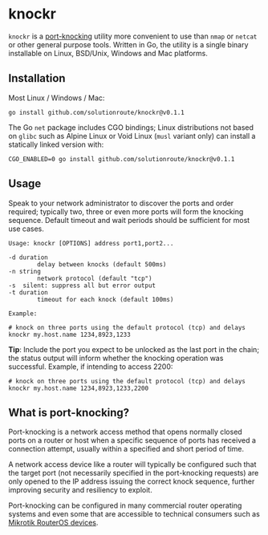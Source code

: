 # knockr

`knockr` is a [port-knocking](https://en.wikipedia.org/wiki/Port_knocking)
utility more convenient to use than `nmap` or `netcat` or other general purpose
tools. Written in Go, the utility is a single binary installable on Linux,
BSD/Unix, Windows and Mac platforms.

## Installation

Most Linux / Windows / Mac:

    go install github.com/solutionroute/knockr@v0.1.1

The Go `net` package includes CGO bindings; Linux distributions not based on
`glibc` such as Alpine Linux or Void Linux (`musl` variant only) can install a
statically linked version with:

    CGO_ENABLED=0 go install github.com/solutionroute/knockr@v0.1.1

## Usage

Speak to your network administrator to discover the ports and order required;
typically two, three or even more ports will form the knocking sequence.
Default timeout and wait periods should be sufficient for most use cases.

    Usage: knockr [OPTIONS] address port1,port2...

    -d duration
            delay between knocks (default 500ms)
    -n string
            network protocol (default "tcp")
    -s	silent: suppress all but error output
    -t duration
            timeout for each knock (default 100ms)

    Example:

    # knock on three ports using the default protocol (tcp) and delays
    knockr my.host.name 1234,8923,1233

**Tip**: Include the port you expect to be unlocked as the last port in the
chain; the status output will inform whether the knocking operation was
successful. Example, if intending to access 2200:

    # knock on three ports using the default protocol (tcp) and delays
    knockr my.host.name 1234,8923,1233,2200

## What is port-knocking?

Port-knocking is a network access method that opens normally closed ports on
a router or host when a specific sequence of ports has received a connection
attempt, usually within a specified and short period of time.

A network access device like a router will typically be configured such that
the target port (not necessarily specified in the port-knocking requests) are
only opened to the IP address issuing the correct knock sequence, further
improving security and resiliency to exploit.

Port-knocking can be configured in many commercial router operating systems and
even some that are accessible to technical consumers such as [Mikrotik RouterOS
devices](https://help.mikrotik.com/docs/display/ROS/Port+knocking).


